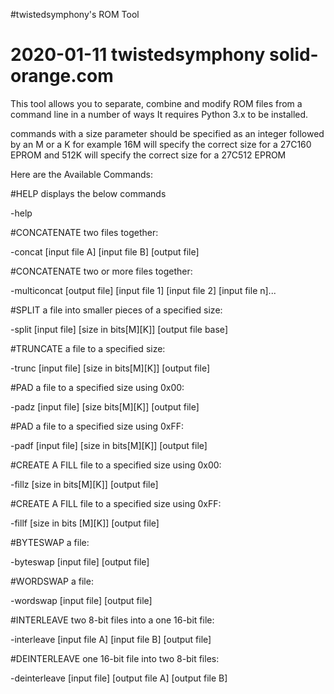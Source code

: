 #twistedsymphony's ROM Tool
# 2020-01-11 twistedsymphony solid-orange.com

This tool allows you to separate, combine and modify ROM files from a command line in a number of ways
It requires Python 3.x to be installed.

commands with a size parameter should be specified as an integer followed by an M or a K
for example 16M will specify the correct size for a 27C160 EPROM and 512K will specify the correct size for a 27C512 EPROM

Here are the Available Commands:

#HELP displays the below commands

 -help
 
 
#CONCATENATE two files together:

 -concat [input file A] [input file B] [output file]
 
 
#CONCATENATE two or more files together:


 -multiconcat [output file] [input file 1] [input file 2] [input file n]...
 
#SPLIT a file into smaller pieces of a specified size:

 -split [input file] [size in bits[M][K]] [output file base]
 
 
#TRUNCATE a file to a specified size:

 -trunc [input file] [size in bits[M][K]] [output file]
 
 
#PAD a file to a specified size using 0x00:

 -padz [input file] [size bits[M][K]] [output file]
 
 
#PAD a file to a specified size using 0xFF:

 -padf [input file] [size in bits[M][K]] [output file]
 
 
#CREATE A FILL file to a specified size using 0x00:

 -fillz [size in bits[M][K]] [output file]
 
 
#CREATE A FILL file to a specified size using 0xFF:

 -fillf [size in bits [M][K]] [output file]
 
 
#BYTESWAP a file:

 -byteswap [input file] [output file]
 
 
#WORDSWAP a file:

 -wordswap [input file] [output file]
 
 
#INTERLEAVE two 8-bit files into a one 16-bit file:

 -interleave [input file A] [input file B] [output file]
 
 
#DEINTERLEAVE one 16-bit file into two 8-bit files:

 -deinterleave [input file] [output file A] [output file B]
 
